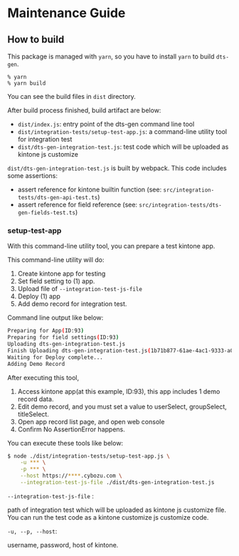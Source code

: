 # Maintenance Guide

## How to build

This package is managed with `yarn`, so you have to install `yarn` to build `dts-gen`.

```
% yarn
% yarn build
```

You can see the build files in `dist` directory.

After build process finished, build artifact are below:

- `dist/index.js`: entry point of the dts-gen command line tool
- `dist/integration-tests/setup-test-app.js`: a command-line utility tool for integration test
- `dist/dts-gen-integration-test.js`: test code which will be uploaded as kintone js customize


`dist/dts-gen-integration-test.js` is built by webpack.
This code includes some assertions:

- assert reference for kintone builtin function (see: `src/integration-tests/dts-gen-api-test.ts`)
- assert reference for field reference (see: `src/integration-tests/dts-gen-fields-test.ts`)

### setup-test-app
With this command-line utility tool, you can prepare a test kintone app.

This command-line utility will do:

1. Create kintone app for testing
2. Set field setting to (1) app.
3. Upload file of `--integration-test-js-file`
4. Deploy (1) app
5. Add demo record for integration test.

Command line output like below:
```bash
Preparing for App(ID:93)
Preparing for field settings(ID:93)
Uploading dts-gen-integration-test.js
Finish Uploading dts-gen-integration-test.js(1b71b877-61ae-4ac1-9333-a00a97ff0db0)
Waiting for Deploy complete...
Adding Demo Record
```

After executing this tool,

1. Access kintone app(at this example, ID:93), this app includes 1 demo record data.
2. Edit demo record, and you must set a value to userSelect, groupSelect, titleSelect.
3. Open app record list page, and open web console
4. Confirm No AssertionError happens.


You can execute these tools like below:

```bash
$ node ./dist/integration-tests/setup-test-app.js \
    -u *** \
    -p *** \
    --host https://****.cybozu.com \
    --integration-test-js-file ./dist/dts-gen-integration-test.js
```

`--integration-test-js-file` :

path of integration test which will be uploaded as kintone js customize file.
You can run the test code as a kintone customize js customize code.

`-u, --p, --host`:

username, password, host of kintone.
